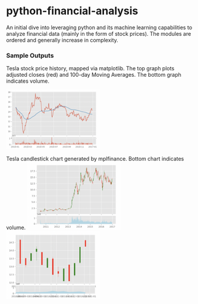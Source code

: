 # python-financial-analysis
An initial dive into leveraging python and its machine learning capabilities to analyze financial data (mainly in the form of stock prices). The modules are ordered and generally increase in complexity.

### Sample Outputs
Tesla stock price history, mapped via matplotlib. The top graph plots adjusted closes (red) and 100-day Moving Averages. The bottom graph indicates volume.

<img src="https://github.com/andrewlye/python-financial-analysis/blob/main/sample-outputs/tsla-100ma.png" width=50% height=50%>

Tesla candlestick chart generated by mplfinance. Bottom chart indicates volume.
<img src="https://github.com/andrewlye/python-financial-analysis/blob/main/sample-outputs/candlestick-1.png" width=50% height=50%>
<img src="https://github.com/andrewlye/python-financial-analysis/blob/main/sample-outputs/candlestick-2.png" width=50% height=50%>
